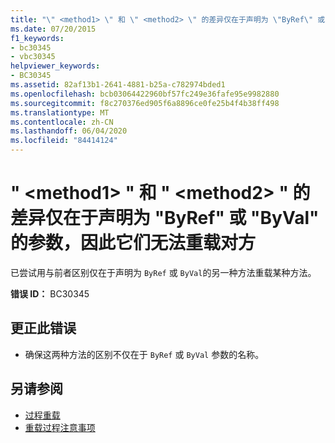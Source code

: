 ```yaml
---
title: "\" <method1> \" 和 \" <method2> \" 的差异仅在于声明为 \"ByRef\" 或 \"ByVal\" 的参数，因此它们无法重载对方"
ms.date: 07/20/2015
f1_keywords:
- bc30345
- vbc30345
helpviewer_keywords:
- BC30345
ms.assetid: 82af13b1-2641-4881-b25a-c782974bded1
ms.openlocfilehash: bcb03064422960bf57fc249e36fafe95e9982880
ms.sourcegitcommit: f8c270376ed905f6a8896ce0fe25b4f4b38ff498
ms.translationtype: MT
ms.contentlocale: zh-CN
ms.lasthandoff: 06/04/2020
ms.locfileid: "84414124"
---
```

# <a name="method1-and-method2-cannot-overload-each-other-because-they-differ-only-by-parameters-declared-byref-or-byval"></a>" \<method1> " 和 " \<method2> " 的差异仅在于声明为 "ByRef" 或 "ByVal" 的参数，因此它们无法重载对方
已尝试用与前者区别仅在于声明为 `ByRef` 或 `ByVal`的另一种方法重载某种方法。  
  
 **错误 ID：** BC30345  
  
## <a name="to-correct-this-error"></a>更正此错误  
  
- 确保这两种方法的区别不仅在于 `ByRef` 或 `ByVal` 参数的名称。  
  
## <a name="see-also"></a>另请参阅

- [过程重载](../programming-guide/language-features/procedures/procedure-overloading.md)
- [重载过程注意事项](../programming-guide/language-features/procedures/considerations-in-overloading-procedures.md)
